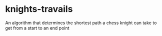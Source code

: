 # knights-travails
An algorithm that determines the shortest path a chess knight can take to get from a start to an end point
